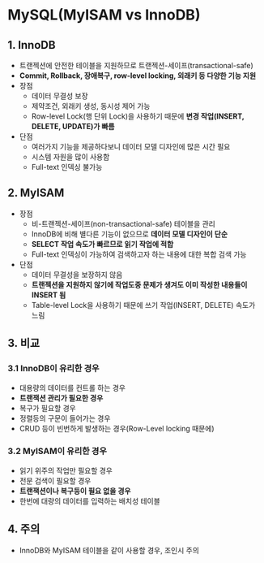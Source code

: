 # MySQL(MyISAM vs InnoDB)

## 1. InnoDB

- 트랜젝션에 안전한 테이블을 지원하므로 트랜젝션-세이프(transactional-safe)
- **Commit, Rollback, 장애복구, row-level locking, 외래키 등 다양한 기능 지원**
- 장점
  - 데이터 무결성 보장
  - 제약조건,  외래키 생성, 동시성 제어 가능
  - Row-level Lock(행 단위 Lock)을 사용하기 때문에 **변경 작업(INSERT, DELETE, UPDATE)가 빠름**
- 단점
  - 여러가지 기능을 제공하다보니 데이터 모델 디자인에 많은 시간 필요
  - 시스템 자원을 많이 사용함
  - Full-text 인덱싱 불가능

## 2. MyISAM

- 장점
  - 비-트랜젝션-세이프(non-transactional-safe) 테이블을 관리
  - InnoDB에 비해 별다른 기능이 없으므로 **데이터 모델 디자인이 단순**
  - **SELECT 작업 속도가 빠르므로 읽기 작업에 적합**
  - Full-text 인덱싱이 가능하여 검색하고자 하는 내용에 대한 복합 검색 가능
- 단점
  - 데이터 무결성을 보장하지 않음
  - **트랜젝션을 지원하지 않기에 작업도중 문제가 생겨도 이미 작성한 내용들이 INSERT 됨**
  - Table-level Lock을 사용하기 때문에 쓰기 작업(INSERT, DELETE) 속도가 느림

## 3. 비교

### 3.1 InnoDB이 유리한 경우

- 대용량의 데이터를 컨트롤 하는 경우
- **트랜잭션 관리가 필요한 경우**
- 복구가 필요할 경우
- 정렬등의 구문이 들어가는 경우
- CRUD 등이 빈번하게 발생하는 경우(Row-Level locking 때문에)

### 3.2 MyISAM이 유리한 경우

- 읽기 위주의 작업만 필요할 경우
- 전문 검색이 필요할 경우
- **트랜잭션이나 복구등이 필요 없을 경우**
- 한번에 대량의 데이터를 입력하는 배치성 테이블

## 4. 주의

- InnoDB와 MyISAM 테이블을 같이 사용할 경우, 조인시 주의

